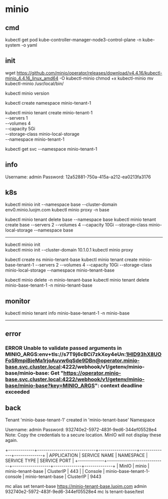 
# minio

## cmd

kubectl get pod kube-controller-manager-node3-control-plane -n kube-system -o yaml

## init

<!-- wget <https://github.com/minio/operator/releases/download/v4.2.7/kubectl-minio_4.2.7_linux_amd64> -O kubectl-minio
chmod +x kubectl-minio
mv kubectl-minio /usr/local/bin/ -->

wget https://github.com/minio/operator/releases/download/v4.4.16/kubectl-minio_4.4.16_linux_amd64 -O kubectl-minio
chmod +x kubectl-minio
mv kubectl-minio /usr/local/bin/

kubectl minio version

kubectl create namespace minio-tenant-1

kubectl minio tenant create minio-tenant-1       \
  --servers                 1                    \
  --volumes                 4                   \
  --capacity                5Gi                 \
  --storage-class           minio-local-storage \
   --namespace  minio-tenant-1

  kubectl get svc --namespace minio-tenant-1

## info

Username: admin
Password: 12a52881-750a-415a-a212-ea0213fa3176


## k8s 

kubectl minio init --namespace base --cluster-domain env0.minio.luojm.com
kubectl minio proxy -n base 

kubectl minio tenant delete  base --namespace base
kubectl minio tenant create  base --servers 2 --volumes 4 --capacity 10Gi --storage-class minio-local-storage --namespace base

----

kubectl minio init  
kubectl minio init  --cluster-domain 10.1.0.1
kubectl minio proxy  

kubectl create ns minio-tenant-base
kubectl minio tenant create  minio-base-tenant-1 --servers 2 --volumes 4 --capacity 10Gi --storage-class minio-local-storage  --namespace minio-tenant-base

kubectl minio delete -n minio-tenant-base
kubectl minio tenant delete  minio-base-tenant-1 -n minio-tenant-base

## monitor

kubectl minio tenant  info minio-base-tenant-1 -n minio-base

---

## error

### ERROR Unable to validate passed arguments in MINIO_ARGS:env+tls://s7T9j6cBCi7zkXoy4eUn:1HlD93hX8UOFoSRmpiBjeMa1rjoAuvw6qSde9DBn@operator.minio-base.svc.cluster.local:4222/webhook/v1/getenv/minio-base/minio-base: Get "https://operator.minio-base.svc.cluster.local:4222/webhook/v1/getenv/minio-base/minio-base?key=MINIO_ARGS": context deadline exceeded


## back

Tenant 'minio-base-tenant-1' created in 'minio-tenant-base' Namespace

  Username: admin 
  Password: 932740e2-5972-483f-9ed6-344ef05528e4 
  Note: Copy the credentials to a secure location. MinIO will not display these again.

+-------------+-----------------------------+-------------------+--------------+--------------+
| APPLICATION | SERVICE NAME                | NAMESPACE         | SERVICE TYPE | SERVICE PORT |
+-------------+-----------------------------+-------------------+--------------+--------------+
| MinIO       | minio                       | minio-tenant-base | ClusterIP    | 443          |
| Console     | minio-base-tenant-1-console | minio-tenant-base | ClusterIP    | 9443  

mc alias set tenant-base https://minio-tenant-base.luojm.com admin  932740e2-5972-483f-9ed6-344ef05528e4
mc ls tenant-base/test
